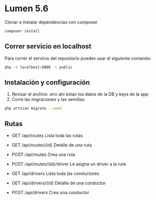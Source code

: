 # Lumen 5.6

Clonar e instalar dependencias con composer

```sh
composer install 
```

## Correr servicio en localhost

Para correr el servicio del repositorio puedes usar el siguiente comando:

```sh
php -S localhost:8000 -t public
```

## Instalación y configuración

1. Revisar el archivo .env ahi estan los datos de la DB y keys de la app
2. Corre las migraciones y las semillas:

```sh
php artisan migrate --seed
```

## Rutas

* GET /api/routes Lista toda las rutas
* GET /api/routes/{id} Detalle de una ruta
* POST /api/routes Crea una ruta
* POST /api/routes/{id}/driver Le asigna un driver a la ruta 

* GET /api/drivers Lista toda las conductores
* GET /api/drivers/{id} Detalle de una conductor
* POST /api/drivers Crea una conductor